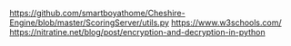 https://github.com/smartboyathome/Cheshire-Engine/blob/master/ScoringServer/utils.py
https://www.w3schools.com/
https://nitratine.net/blog/post/encryption-and-decryption-in-python
